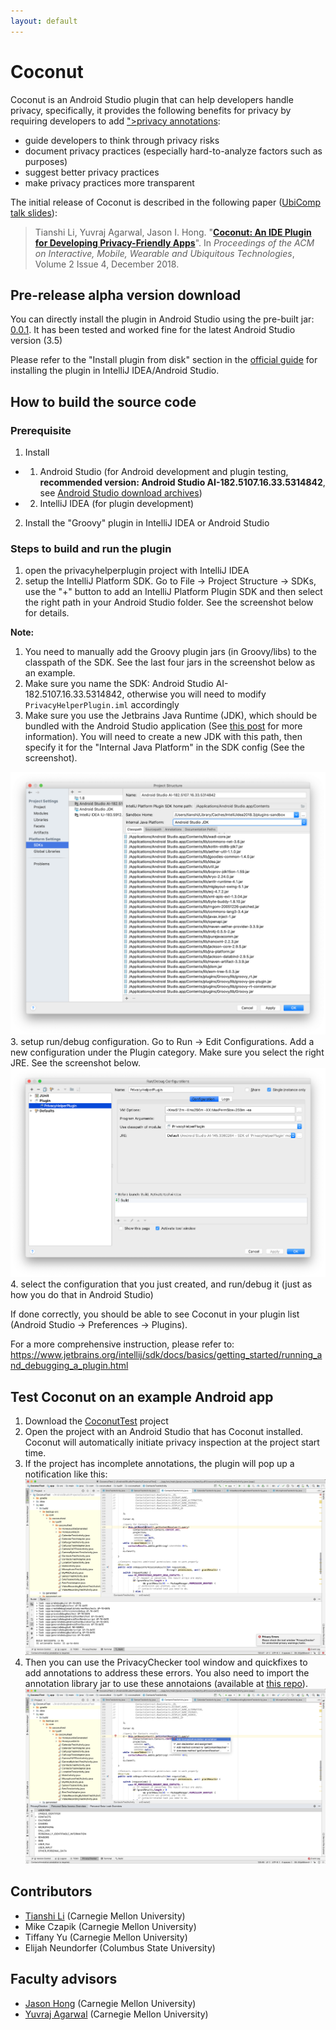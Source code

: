 ```yaml
---
layout: default
---
```

# Coconut

Coconut is an Android Studio plugin that can help developers handle privacy, specifically, it provides the following benefits for privacy by requiring developers to add <a href="#" data-toggle="popover" title="Privacy annotation example (for data collection API call)" data-html="true" data-content="<img src='/assets/img/annotation_example.png' width='500'/>">privacy annotations</a>:
* guide developers to think through privacy risks
* document privacy practices (especially hard-to-analyze factors such as purposes)
* suggest better privacy practices
* make privacy practices more transparent

The initial release of Coconut is described in the following paper ([UbiComp talk slides](/assets/pdf/Coconut-Ubicomp.pdf)):
>Tianshi Li, Yuvraj Agarwal, Jason I. Hong.
>"[**Coconut: An IDE Plugin for Developing Privacy-Friendly Apps**](/assets/pdf/coconut_paper.pdf)".
>In _Proceedings of the ACM on Interactive, Mobile, Wearable and Ubiquitous Technologies_, Volume 2 Issue 4, December 2018.

Pre-release alpha version download
----------------------------------
You can directly install the plugin in Android Studio using the pre-built jar: [0.0.1](https://github.com/Coconut-IDE/Coconut/releases/tag/0.0.1). It has been tested and worked fine for the latest Android Studio version (3.5)

Please refer to the "Install plugin from disk" section in the [official guide](https://www.jetbrains.com/help/idea/managing-plugins.html) for installing the plugin in IntelliJ IDEA/Android Studio.


How to build the source code
----------------------------

### Prerequisite
1. Install
- 1) Android Studio (for Android development and plugin testing, **recommended version: Android Studio AI-182.5107.16.33.5314842**, see [Android Studio download archives](https://developer.android.com/studio/archive))
- 2) IntelliJ IDEA (for plugin development)
2. Install the "Groovy" plugin in IntelliJ IDEA or Android Studio

### Steps to build and run the plugin
1. open the privacyhelperplugin project with IntelliJ IDEA
2. setup the IntelliJ Platform SDK. Go to File -> Project Structure -> SDKs, use the "+" button to add an IntelliJ Platform Plugin SDK and then select the right path in your Android Studio folder. See the screenshot below for details.

**Note:**
1. You need to manually add the Groovy plugin jars (in Groovy/libs) to the classpath of the SDK. See the last four jars in the screenshot below as an example.
2. Make sure you name the SDK: Android Studio AI-182.5107.16.33.5314842, otherwise you will need to modify ``PrivacyHelperPlugin.iml`` accordingly
3. Make sure you use the Jetbrains Java Runtime (JDK), which should be bundled with the Android Studio application (See [this post](https://intellij-support.jetbrains.com/hc/en-us/articles/206544879) for more information). You will need to create a new JDK with this path, then specify it for the "Internal Java Platform" in the SDK config (See the screenshot).

![How to set up Android Studio SDK](/assets/img/androidstudiosdks.png)
3. setup run/debug configuration. Go to Run -> Edit Configurations. Add a new configuration under the Plugin category. Make sure you select the right JRE. See the screenshot below.
![How to set up run/build configuration](/assets/img/runconfigurations.png)
4. select the configuration that you just created, and run/debug it (just as how you do that in Android Studio)

If done correctly, you should be able to see Coconut in your plugin list (Android Studio -> Preferences -> Plugins).

For a more comprehensive instruction, please refer to: https://www.jetbrains.org/intellij/sdk/docs/basics/getting_started/running_and_debugging_a_plugin.html 

Test Coconut on an example Android app
--------------------------------------
1. Download the [CoconutTest](https://github.com/Coconut-IDE/CoconutTest) project
2. Open the project with an Android Studio that has Coconut installed. Coconut will automatically initiate privacy inspection at the project start time.
3. If the project has incomplete annotations, the plugin will pop up a notification like this:
![privacy error notification](/assets/img/privacyerrornotifications.png)
4. Then you can use the PrivacyChecker tool window and quickfixes to add annotations to address these errors. You also need to import the annotation library jar to use these annotaions (available at [this repo](https://github.com/Coconut-IDE/CoconutAnnotationLib)).
![quickfix](/assets/img/quickfix.png)

Contributors
------------
* [Tianshi Li](https://tianshili.me) (Carnegie Mellon University)
* Mike Czapik (Carnegie Mellon University)
* Tiffany Yu (Carnegie Mellon University)
* Elijah Neundorfer (Columbus State University)

Faculty advisors
----------------
* [Jason Hong](http://www.cs.cmu.edu/~jasonh/) (Carnegie Mellon University)
* [Yuvraj Agarwal](https://www.synergylabs.org/yuvraj/) (Carnegie Mellon University)
